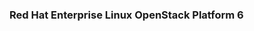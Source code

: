 <!-- .slide: data-background-image="images/redhat-logo.svg" data-background-size="contain" -->
### Red Hat Enterprise Linux OpenStack Platform 6<!-- .element class="fragment" -->